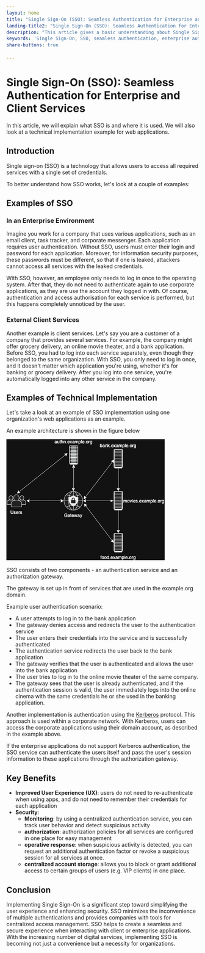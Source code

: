 ```yaml
---
layout: home
title: "Single Sign-On (SSO): Seamless Authentication for Enterprise and Client Services"
landing-title2: "Single Sign-On (SSO): Seamless Authentication for Enterprise and Client Services"
description: "This article gives a basic understanding about Single Sign-On technology"
keywords: 'Single Sign-On, SSO, seamless authentication, enterprise authentication, client services authentication,SSO implementation, Kerberos protocol, authorization gateway, centralized access management, user experience, authentication security, corporate applications, digital services security'
share-buttons: true

---
```


<h1>Single Sign-On (SSO): Seamless Authentication for Enterprise and Client Services</h1>

In this article, we will explain what SSO is and where it is used. We will also look at a technical implementation example for web applications.

## Introduction

Single sign-on (SSO) is a technology that allows users to access all required services with a single set of credentials.

To better understand how SSO works, let's look at a couple of examples:

## Examples of SSO

### In an Enterprise Environment

Imagine you work for a company that uses various applications, such as an email client, task tracker, and corporate messenger. Each application requires user authentication. Without SSO, users must enter their login and password for each application. Moreover, for information security purposes, these passwords must be different, so that if one is leaked, attackers cannot access all services with the leaked credentials.

With SSO, however, an employee only needs to log in once to the operating system. After that, they do not need to authenticate again to use corporate applications, as they are use the account they logged in with. Of course, authentication and access authorisation for each service is performed, but this happens completely unnoticed by the user.

### External Client Services

Another example is client services. Let's say you are a customer of a company that provides several services. For example, the company might offer grocery delivery, an online movie theater, and a bank application. Before SSO, you had to log into each service separately, even though they belonged to the same organization. With SSO, you only need to log in once, and it doesn't matter which application you're using, whether it's for banking or grocery delivery. After you log into one service, you're automatically logged into any other service in the company.

## Examples of Technical Implementation

Let's take a look at an example of SSO implementation using one organization's web applications as an example. 

An example architecture is shown in the figure below

![SSO Diagram](/assets/img/sso/sso-diagram.png)

SSO consists of two components - an authentication service and an authorization gateway. 

The gateway is set up in front of services that are used in the example.org domain.

Example user authentication scenario:

- A user attempts to log in to the bank application
- The gateway denies access and redirects the user to the authentication service
- The user enters their credentials into the service and is successfully authenticated
- The authentication service redirects the user back to the bank application
- The gateway verifies that the user is authenticated and allows the user into the bank application
- The user tries to log in to the online movie theater of the same company.
- The gateway sees that the user is already authenticated, and if the authentication session is valid, the user immediately logs into the online cinema with the same credentials he or she used in the banking application.

Another implementation is authentication using the [Kerberos](https://en.wikipedia.org/wiki/Kerberos_(protocol)) protocol. This approach is used within a corporate network. With Kerberos, users can access the corporate applications using their domain account, as described in the example above. 

If the enterprise applications do not support Kerberos authentication, the SSO service can authenticate the users itself and pass the user's session information to these applications through the authorization gateway.

## Key Benefits

- **Improved User Experience (UX)**: users do not need to re-authenticate when using apps, and do not need to remember their credentials for each application
- **Security**:
    - **Monitoring**: by using a centralized authentication service, you can track user behavior and detect suspicious activity
    - **authorization**: authorization policies for all services are configured in one place for easy management
    - **operative response**: when suspicious activity is detected, you can request an additional authentication factor or revoke a suspicious session for all services at once.
    - **centralized account storage**: allows you to block or grant additional access to certain groups of users (e.g. VIP clients) in one place.

## Conclusion

Implementing Single Sign-On is a significant step toward simplifying the user experience and enhancing security. SSO minimizes the inconvenience of multiple authentications and provides companies with tools for centralized access management. SSO helps to create a seamless and secure experience when interacting with client or enterprise applications. With the increasing number of digital services, implementing SSO is becoming not just a convenience but a necessity for organizations.